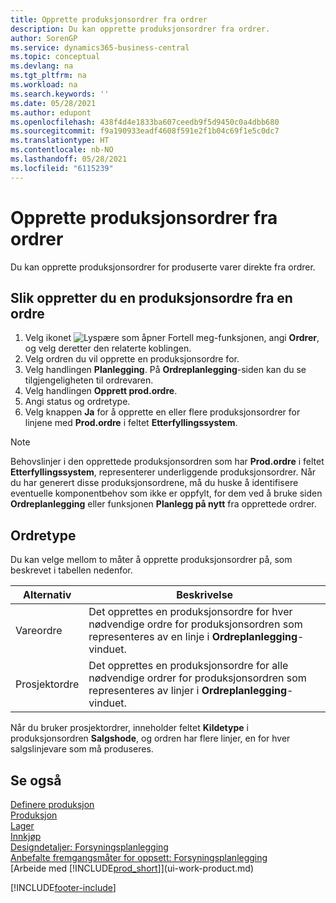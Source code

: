```yaml
---
title: Opprette produksjonsordrer fra ordrer
description: Du kan opprette produksjonsordrer fra ordrer.
author: SorenGP
ms.service: dynamics365-business-central
ms.topic: conceptual
ms.devlang: na
ms.tgt_pltfrm: na
ms.workload: na
ms.search.keywords: ''
ms.date: 05/28/2021
ms.author: edupont
ms.openlocfilehash: 438f4d4e1833ba607ceedb9f5d9450c0a4dbb680
ms.sourcegitcommit: f9a190933eadf4608f591e2f1b04c69f1e5c0dc7
ms.translationtype: HT
ms.contentlocale: nb-NO
ms.lasthandoff: 05/28/2021
ms.locfileid: "6115239"
---
```

# <a name="create-production-orders-from-sales-orders"></a>Opprette produksjonsordrer fra ordrer
Du kan opprette produksjonsordrer for produserte varer direkte fra ordrer.  

## <a name="to-create-a-production-order-from-a-sales-order"></a>Slik oppretter du en produksjonsordre fra en ordre  

1.  Velg ikonet ![Lyspære som åpner Fortell meg-funksjonen](media/ui-search/search_small.png "Fortell hva du vil gjøre"), angi **Ordrer**, og velg deretter den relaterte koblingen.  
2.  Velg ordren du vil opprette en produksjonsordre for.  
3.  Velg handlingen **Planlegging**. På **Ordreplanlegging**-siden kan du se tilgjengeligheten til ordrevaren.  
4.  Velg handlingen **Opprett prod.ordre**.  
5.  Angi status og ordretype.  
6.  Velg knappen **Ja** for å opprette en eller flere produksjonsordrer for linjene med **Prod.ordre** i feltet **Etterfyllingssystem**.


> [!NOTE]  
> Behovslinjer i den opprettede produksjonsordren som har **Prod.ordre** i feltet **Etterfyllingssystem**, representerer underliggende produksjonsordrer. Når du har generert disse produksjonsordrene, må du huske å identifisere eventuelle komponentbehov som ikke er oppfylt, for dem ved å bruke siden **Ordreplanlegging** eller funksjonen **Planlegg på nytt** fra opprettede ordrer. 

## <a name="order-type"></a>Ordretype  
Du kan velge mellom to måter å opprette produksjonsordrer på, som beskrevet i tabellen nedenfor.

|Alternativ|Beskrivelse|
|------|-----------|
|Vareordre|Det opprettes en produksjonsordre for hver nødvendige ordre for produksjonsordren som representeres av en linje i **Ordreplanlegging**-vinduet.|
|Prosjektordre|Det opprettes en produksjonsordre for alle nødvendige ordrer for produksjonsordren som representeres av linjer i **Ordreplanlegging**-vinduet. |

Når du bruker prosjektordrer, inneholder feltet **Kildetype** i produksjonsordren **Salgshode**, og ordren har flere linjer, en for hver salgslinjevare som må produseres.  


## <a name="see-also"></a>Se også  
[Definere produksjon](production-configure-production-processes.md)  
[Produksjon](production-manage-manufacturing.md)    
[Lager](inventory-manage-inventory.md)  
[Innkjøp](purchasing-manage-purchasing.md)  
[Designdetaljer: Forsyningsplanlegging](design-details-supply-planning.md)   
[Anbefalte fremgangsmåter for oppsett: Forsyningsplanlegging](setup-best-practices-supply-planning.md)  
[Arbeide med [!INCLUDE[prod_short](includes/prod_short.md)]](ui-work-product.md)


[!INCLUDE[footer-include](includes/footer-banner.md)]
